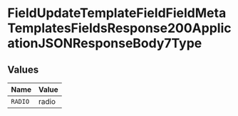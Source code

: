 # FieldUpdateTemplateFieldFieldMetaTemplatesFieldsResponse200ApplicationJSONResponseBody7Type


## Values

| Name    | Value   |
| ------- | ------- |
| `RADIO` | radio   |
